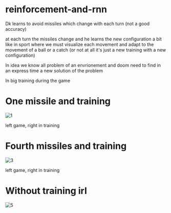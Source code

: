 # reinforcement-and-rnn
Dk learns to avoid missiles which change with each turn (not a good accuracy)

at each turn the missiles change and he learns the new configuration a bit like in sport where we must visualize each movement and adapt to the movement of a ball or a catch (or not at all it's just a new training with a new configuration)

In idea we know all problem of an envrionement and doom need to find in an express time a new solution of the problem

In big training during the game

<h1>One missile and training</h1>

![1](https://user-images.githubusercontent.com/54853371/89565217-8cbc7180-d81e-11ea-9471-05edd655941c.gif)

left game, right in training

<h1>Fourth missiles  and training</h1>

![3](https://user-images.githubusercontent.com/54853371/89565381-c7260e80-d81e-11ea-96a7-28844278cd61.gif)

left game, right in training



<h1>Without training irl</h1>

![5](https://user-images.githubusercontent.com/54853371/89565679-3439a400-d81f-11ea-980a-8743cbab586d.gif)
